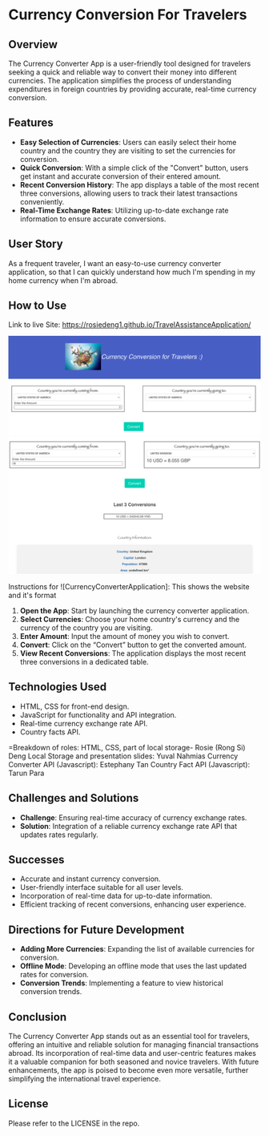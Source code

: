# Currency Conversion For Travelers 

## Overview
The Currency Converter App is a user-friendly tool designed for travelers seeking a quick and reliable way to convert their money into different currencies. The application simplifies the process of understanding expenditures in foreign countries by providing accurate, real-time currency conversion.

## Features
- **Easy Selection of Currencies**: Users can easily select their home country and the country they are visiting to set the currencies for conversion.
- **Quick Conversion**: With a simple click of the "Convert" button, users get instant and accurate conversion of their entered amount.
- **Recent Conversion History**: The app displays a table of the most recent three conversions, allowing users to track their latest transactions conveniently.
- **Real-Time Exchange Rates**: Utilizing up-to-date exchange rate information to ensure accurate conversions.

## User Story
As a frequent traveler, I want an easy-to-use currency converter application, so that I can quickly understand how much I'm spending in my home currency when I'm abroad.

## How to Use

Link to live Site: https://rosiedeng1.github.io/TravelAssistanceApplication/

![CurrencyConverterApplication](assets/images/CurrencyConverterApplication.png)
![WebsiteUsage](assets/images/WebsiteUsage.png)

Instructions for ![CurrencyConverterApplication]: This shows the website and it's format 

1. **Open the App**: Start by launching the currency converter application.
2. **Select Currencies**: Choose your home country's currency and the currency of the country you are visiting.
3. **Enter Amount**: Input the amount of money you wish to convert.
4. **Convert**: Click on the “Convert” button to get the converted amount.
5. **View Recent Conversions**: The application displays the most recent three conversions in a dedicated table.

## Technologies Used
- HTML, CSS for front-end design.
- JavaScript for functionality and API integration.
- Real-time currency exchange rate API.
- Country facts API.

=Breakdown of roles: HTML, CSS, part of local storage- Rosie (Rong Si) Deng 
Local Storage and presentation slides: Yuval Nahmias 
Currency Converter API (Javascript): Estephany Tan 
Country Fact API (Javascript): Tarun Para

## Challenges and Solutions
- **Challenge**: Ensuring real-time accuracy of currency exchange rates.
- **Solution**: Integration of a reliable currency exchange rate API that updates rates regularly.

## Successes
- Accurate and instant currency conversion.
- User-friendly interface suitable for all user levels.
- Incorporation of real-time data for up-to-date information.
- Efficient tracking of recent conversions, enhancing user experience.

## Directions for Future Development
- **Adding More Currencies**: Expanding the list of available currencies for conversion.
- **Offline Mode**: Developing an offline mode that uses the last updated rates for conversion.
- **Conversion Trends**: Implementing a feature to view historical conversion trends.

## Conclusion
The Currency Converter App stands out as an essential tool for travelers, offering an intuitive and reliable solution for managing financial transactions abroad. Its incorporation of real-time data and user-centric features makes it a valuable companion for both seasoned and novice travelers. With future enhancements, the app is poised to become even more versatile, further simplifying the international travel experience.

## License

Please refer to the LICENSE in the repo.